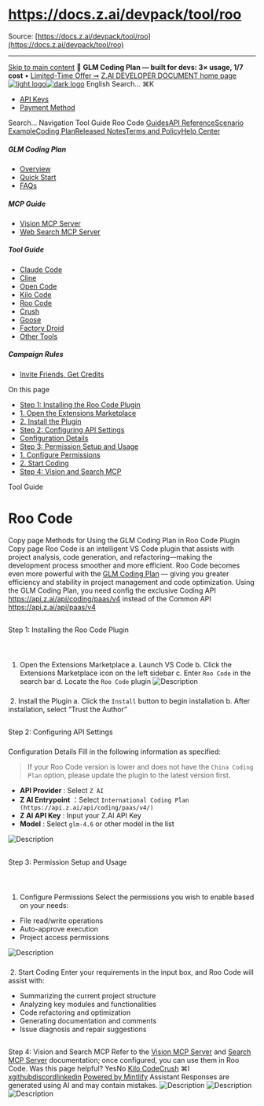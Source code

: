 # https://docs.z.ai/devpack/tool/roo

Source: [https://docs.z.ai/devpack/tool/roo](https://docs.z.ai/devpack/tool/roo)

---

[Skip to main content](https://docs.z.ai/devpack/tool/roo#content-area)
🚀 **GLM Coding Plan — built for devs: 3× usage, 1/7 cost** • [Limited-Time Offer ➞](https://z.ai/subscribe?utm_campaign=Platform_Ops&_channel_track_key=DaprgHIc)
[Z.AI DEVELOPER DOCUMENT home page![light logo](https://mintcdn.com/zhipu-32152247/B_E8wI-eiNa1QlPV/logo/dark.svg?fit=max&auto=format&n=B_E8wI-eiNa1QlPV&q=85&s=75deefa9dea5bdbc84d4da68885c267f)![dark logo](https://mintcdn.com/zhipu-32152247/B_E8wI-eiNa1QlPV/logo/light.svg?fit=max&auto=format&n=B_E8wI-eiNa1QlPV&q=85&s=c1ecf1af358fa8eeab8c06052337f8f6)](https://z.ai/model-api)
English
Search...
⌘K
  * [API Keys](https://z.ai/manage-apikey/apikey-list)
  * [Payment Method](https://z.ai/manage-apikey/billing)


Search...
Navigation
Tool Guide
Roo Code
[Guides](https://docs.z.ai/guides/overview/quick-start)[API Reference](https://docs.z.ai/api-reference/introduction)[Scenario Example](https://docs.z.ai/scenario-example/develop-tools/claude)[Coding Plan](https://docs.z.ai/devpack/overview)[Released Notes](https://docs.z.ai/release-notes/new-released)[Terms and Policy](https://docs.z.ai/legal-agreement/privacy-policy)[Help Center](https://docs.z.ai/help/faq)
##### GLM Coding Plan
  * [Overview](https://docs.z.ai/devpack/overview)
  * [Quick Start](https://docs.z.ai/devpack/quick-start)
  * [FAQs](https://docs.z.ai/devpack/faq)


##### MCP Guide
  * [Vision MCP Server](https://docs.z.ai/devpack/mcp/vision-mcp-server)
  * [Web Search MCP Server](https://docs.z.ai/devpack/mcp/search-mcp-server)


##### Tool Guide
  * [Claude Code](https://docs.z.ai/devpack/tool/claude)
  * [Cline](https://docs.z.ai/devpack/tool/cline)
  * [Open Code](https://docs.z.ai/devpack/tool/opencode)
  * [Kilo Code](https://docs.z.ai/devpack/tool/kilo)
  * [Roo Code](https://docs.z.ai/devpack/tool/roo)
  * [Crush](https://docs.z.ai/devpack/tool/crush)
  * [Goose](https://docs.z.ai/devpack/tool/goose)
  * [Factory Droid](https://docs.z.ai/devpack/tool/droid)
  * [Other Tools](https://docs.z.ai/devpack/tool/others)


##### Campaign Rules
  * [Invite Friends, Get Credits](https://docs.z.ai/devpack/credit-campaign-rules)


On this page
  * [Step 1: Installing the Roo Code Plugin](https://docs.z.ai/devpack/tool/roo#step-1%3A-installing-the-roo-code-plugin)
  * [1. Open the Extensions Marketplace](https://docs.z.ai/devpack/tool/roo#1-open-the-extensions-marketplace)
  * [2. Install the Plugin](https://docs.z.ai/devpack/tool/roo#2-install-the-plugin)
  * [Step 2: Configuring API Settings](https://docs.z.ai/devpack/tool/roo#step-2%3A-configuring-api-settings)
  * [Configuration Details](https://docs.z.ai/devpack/tool/roo#configuration-details)
  * [Step 3: Permission Setup and Usage](https://docs.z.ai/devpack/tool/roo#step-3%3A-permission-setup-and-usage)
  * [1. Configure Permissions](https://docs.z.ai/devpack/tool/roo#1-configure-permissions)
  * [2. Start Coding](https://docs.z.ai/devpack/tool/roo#2-start-coding)
  * [Step 4: Vision and Search MCP](https://docs.z.ai/devpack/tool/roo#step-4%3A-vision-and-search-mcp)


Tool Guide
# Roo Code
Copy page
Methods for Using the GLM Coding Plan in Roo Code Plugin
Copy page
Roo Code is an intelligent VS Code plugin that assists with project analysis, code generation, and refactoring—making the development process smoother and more efficient. Roo Code becomes even more powerful with the [GLM Coding Plan](https://z.ai/subscribe?utm_source=zai&utm_medium=link&utm_term=devpack-integration&utm_campaign=Platform_Ops&_channel_track_key=w3mNdY8g) — giving you greater efficiency and stability in project management and code optimization.
Using the GLM Coding Plan, you need config the exclusive Coding API <https://api.z.ai/api/coding/paas/v4> instead of the Common API <https://api.z.ai/api/paas/v4>
## 
[​](https://docs.z.ai/devpack/tool/roo#step-1%3A-installing-the-roo-code-plugin)
Step 1: Installing the Roo Code Plugin
### 
[​](https://docs.z.ai/devpack/tool/roo#1-open-the-extensions-marketplace)
1. Open the Extensions Marketplace
a. Launch VS Code b. Click the Extensions Marketplace icon on the left sidebar c. Enter `Roo Code` in the search bar d. Locate the `Roo Code` plugin ![Description](https://cdn.bigmodel.cn/markdown/1753687765281r1.png?attname=r1.png)
### 
[​](https://docs.z.ai/devpack/tool/roo#2-install-the-plugin)
2. Install the Plugin
a. Click the `Install` button to begin installation b. After installation, select “Trust the Author”
## 
[​](https://docs.z.ai/devpack/tool/roo#step-2%3A-configuring-api-settings)
Step 2: Configuring API Settings
### 
[​](https://docs.z.ai/devpack/tool/roo#configuration-details)
Configuration Details
Fill in the following information as specified:
> If your Roo Code version is lower and does not have the `China Coding Plan` option, please update the plugin to the latest version first.
  * **API Provider** : Select `Z AI`
  * **Z AI Entrypoint** ：Select `International Coding Plan (https://api.z.ai/api/coding/paas/v4/)`
  * **Z AI API Key** : Input your Z.AI API Key
  * **Model** : Select `glm-4.6` or other model in the list

![Description](https://cdn.bigmodel.cn/markdown/1760942980972image.png?attname=image.png)
## 
[​](https://docs.z.ai/devpack/tool/roo#step-3%3A-permission-setup-and-usage)
Step 3: Permission Setup and Usage
### 
[​](https://docs.z.ai/devpack/tool/roo#1-configure-permissions)
1. Configure Permissions
Select the permissions you wish to enable based on your needs:
  * File read/write operations
  * Auto-approve execution
  * Project access permissions

![Description](https://cdn.bigmodel.cn/markdown/1753687800340r4.png?attname=r4.png)
### 
[​](https://docs.z.ai/devpack/tool/roo#2-start-coding)
2. Start Coding
Enter your requirements in the input box, and Roo Code will assist with:
  * Summarizing the current project structure
  * Analyzing key modules and functionalities
  * Code refactoring and optimization
  * Generating documentation and comments
  * Issue diagnosis and repair suggestions


## 
[​](https://docs.z.ai/devpack/tool/roo#step-4%3A-vision-and-search-mcp)
Step 4: Vision and Search MCP
Refer to the [Vision MCP Server](https://docs.z.ai/devpack/mcp/vision-mcp-server) and [Search MCP Server](https://docs.z.ai/devpack/mcp/search-mcp-server) documentation; once configured, you can use them in Roo Code.
Was this page helpful?
YesNo
[Kilo Code](https://docs.z.ai/devpack/tool/kilo)[Crush](https://docs.z.ai/devpack/tool/crush)
⌘I
[x](https://x.com/Zai_org)[github](https://github.com/zai-org)[discord](https://discord.gg/QR7SARHRxK)[linkedin](https://www.linkedin.com/company/zdotai/)
[Powered by Mintlify](https://mintlify.com?utm_campaign=poweredBy&utm_medium=referral&utm_source=zhipu-32152247)
Assistant
Responses are generated using AI and may contain mistakes.
![Description](https://cdn.bigmodel.cn/markdown/1753687765281r1.png?attname=r1.png)
![Description](https://cdn.bigmodel.cn/markdown/1760942980972image.png?attname=image.png)
![Description](https://cdn.bigmodel.cn/markdown/1753687800340r4.png?attname=r4.png)
